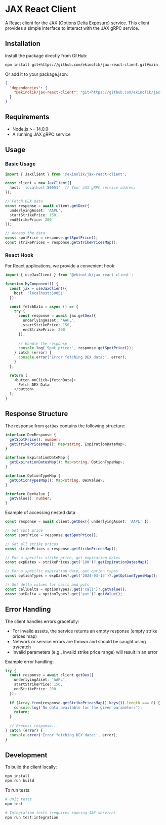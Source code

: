 # JAX React Client

A React client for the JAX (Options Delta Exposure) service. This client provides a simple interface to interact with the JAX gRPC service.

## Installation

Install the package directly from GitHub:

```bash
npm install git+https://github.com/ekinolik/jax-react-client.git#main
```

Or add it to your package.json:
```json
{
  "dependencies": {
    "@ekinolik/jax-react-client": "git+https://github.com/ekinolik/jax-react-client.git#main"
  }
}
```

## Requirements

- Node.js >= 14.0.0
- A running JAX gRPC service

## Usage

### Basic Usage

```typescript
import { JaxClient } from '@ekinolik/jax-react-client';

const client = new JaxClient({
  host: 'localhost:50051'  // Your JAX gRPC service address
});

// Fetch DEX data
const response = await client.getDex({
  underlyingAsset: 'AAPL',
  startStrikePrice: 150,
  endStrikePrice: 200
});

// Access the data
const spotPrice = response.getSpotPrice();
const strikePrices = response.getStrikePricesMap();
```

### React Hook

For React applications, we provide a convenient hook:

```typescript
import { useJaxClient } from '@ekinolik/jax-react-client';

function MyComponent() {
  const jax = useJaxClient({
    host: 'localhost:50051'
  });

  const fetchData = async () => {
    try {
      const response = await jax.getDex({
        underlyingAsset: 'AAPL',
        startStrikePrice: 150,
        endStrikePrice: 200
      });
      
      // Handle the response
      console.log('Spot price:', response.getSpotPrice());
    } catch (error) {
      console.error('Error fetching DEX data:', error);
    }
  };

  return (
    <button onClick={fetchData}>
      Fetch DEX Data
    </button>
  );
}
```

## Response Structure

The response from `getDex` contains the following structure:

```typescript
interface DexResponse {
  getSpotPrice(): number;
  getStrikePricesMap(): Map<string, ExpirationDateMap>;
}

interface ExpirationDateMap {
  getExpirationDatesMap(): Map<string, OptionTypeMap>;
}

interface OptionTypeMap {
  getOptionTypesMap(): Map<string, DexValue>;
}

interface DexValue {
  getValue(): number;
}
```

Example of accessing nested data:

```typescript
const response = await client.getDex({ underlyingAsset: 'AAPL' });

// Get spot price
const spotPrice = response.getSpotPrice();

// Get all strike prices
const strikePrices = response.getStrikePricesMap();

// For a specific strike price, get expiration dates
const expDates = strikePrices.get('180')?.getExpirationDatesMap();

// For a specific expiration date, get option types
const optionTypes = expDates?.get('2024-03-15')?.getOptionTypesMap();

// Get delta values for calls and puts
const callDelta = optionTypes?.get('call')?.getValue();
const putDelta = optionTypes?.get('put')?.getValue();
```

## Error Handling

The client handles errors gracefully:

- For invalid assets, the service returns an empty response (empty strike prices map)
- Network or service errors are thrown and should be caught using try/catch
- Invalid parameters (e.g., invalid strike price range) will result in an error

Example error handling:

```typescript
try {
  const response = await client.getDex({
    underlyingAsset: 'AAPL',
    startStrikePrice: 150,
    endStrikePrice: 200
  });
  
  if (Array.from(response.getStrikePricesMap().keys()).length === 0) {
    console.log('No data available for the given parameters');
    return;
  }
  
  // Process response...
} catch (error) {
  console.error('Error fetching DEX data:', error);
}
```

## Development

To build the client locally:

```bash
npm install
npm run build
```

To run tests:

```bash
# Unit tests
npm test

# Integration tests (requires running JAX service)
npm run test:integration
``` 